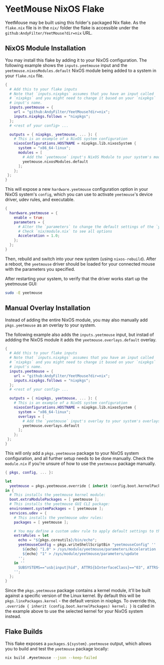 # YeetMouse NixOS Flake

YeetMouse may be built using this folder's packaged Nix flake.
As the `flake.nix` file is in the `nix/` folder the flake is accessible under the `github:AndyFilter/YeetMouse?dir=nix` URL.

## NixOS Module Installation

You may install this flake by adding it to your NixOS configuration.
The following example shows the `inputs.yeetmouse` input and the
`yeetmouse.nixosModules.default` NixOS module being added to a system
in your `flake.nix` file.
    
```nix
{
  # Add this to your flake inputs
  # Note that `inputs.nixpkgs` assumes that you have an input called
  # `nixpkgs` and you might need to change it based on your `nixpkgs`
  # input's name.
  inputs.yeetmouse = {
    url = "github:AndyFilter/YeetMouse?dir=nix";
    inputs.nixpkgs.follows = "nixpkgs";
  };
  # <rest of your config> ...

  outputs = { nixpkgs, yeetmouse, ... }: {
    # This is an example of a NixOS system configuration
    nixosConfigurations.HOSTNAME = nixpkgs.lib.nixosSystem {
      system = "x86_64-linux";
      modules = [
        # Add the `yeetmouse` input's NixOS Module to your system's modules:
        yeetmouse.nixosModules.default
      ];
    };
 };
}
```

This will expose a new `hardware.yeetmouse` configuration option in your NixOS system's `config`,
which you can use to activate `yeetmouse`'s device driver, udev rules, and executable.

```nix
{
  hardware.yeetmouse = {
    enable = true;
    parameters = {
      # Alter the `parameters` to change the default settings of the `yeetmouse` driver
      # Check `nix/module.nix` to see all options
      Acceleration = 1.0;
    };
  };
}
```

Then, rebuild and switch into your new system (using `nixos-rebuild`). After a reboot, the
`yeetmouse` driver should be loaded for your connected mouse with the parameters you specified.

After restarting your system, to verify that the driver works start up the yeetmouse GUI:

```sh
sudo -E yeetmouse
```

## Manual Overlay Installation

Instead of adding the entire NixOS module, you may also manually add `pkgs.yeetmouse` as an
overlay to your system.

The following example also adds the `inputs.yeetmouse` input, but instad of addding the NixOS module
it adds the `yeetmouse.overlays.default` overlay.

```nix
{
  # Add this to your flake inputs
  # Note that `inputs.nixpkgs` assumes that you have an input called
  # `nixpkgs` and you might need to change it based on your `nixpkgs`
  # input's name.
  inputs.yeetmouse = {
    url = "github:AndyFilter/YeetMouse?dir=nix";
    inputs.nixpkgs.follows = "nixpkgs";
  };
  # <rest of your config> ...

  outputs = { nixpkgs, yeetmouse, ... }: {
    # This is an example of a NixOS system configuration
    nixosConfigurations.HOSTNAME = nixpkgs.lib.nixosSystem {
      system = "x86_64-linux";
      overlays = [
        # Add the `yeetmouse` input's overlay to your system's overlays:
        yeetmouse.overlays.default
      ];
    };
 };
}
```

This will only add a `pkgs.yeetmouse` package to your NixOS system configuration, and all further setup
needs to be done manually. Check the `module.nix` if you're unsure of how to use the `yeetmouse` package
manually.

```nix
{ pkgs, config, ... }:

let
  yeetmouse = pkgs.yeetmouse.override { inherit (config.boot.kernelPackages) kernel; };
in {
  # This installs the yeetmouse kernel module:
  boot.extraModulePackages = [ yeetmouse ];
  # This installs the yeetmouse GUI CLI package:
  environment.systemPackages = [ yeetmouse ];
  services.udev = {
    # This installs the yeetmouse udev rules:
    packages = [ yeetmouse ];

    # You may define a custom udev rule to apply default settings to the yeetmouse driver:
    extraRules = let
      echo = "${pkgs.coreutils}/bin/echo";
      yeetmouseConfig = pkgs.writeShellScriptBin "yeetmouseConfig" ''
        ${echo} "1.0" > /sys/module/yeetmouse/parameters/Acceleration
        ${echo} "1" > /sys/module/yeetmouse/parameters/update
      '';
    in ''
      SUBSYSTEMS=="usb|input|hid", ATTRS{bInterfaceClass}=="03", ATTRS{bInterfaceSubClass}=="01", ATTRS{bInterfaceProtocol}=="02", ATTRS{bInterfaceNumber}=="00", RUN+="${yeetmouseConfig}/bin/yeetmouseConfig"
    '';
  };
}
```

Since the `pkgs.yeetmouse` package contains a kernel module, it'll be built against a specific version
of the Linux kernel. By default this will be `pkgs.linxPackages.kernel` - the default version in nixpkgs.
To override this, `.override { inherit (config.boot.kernelPackages) kernel; }` is called in the example
above to use the selected kernel for your NixOS system instead.

## Flake Builds

This flake exposes a `packages.${system}.yeetmouse` output, which allows you to build
and test the `yeetmouse` package locally:

```sh
nix build .#yeetmouse --json --keep-failed
```
